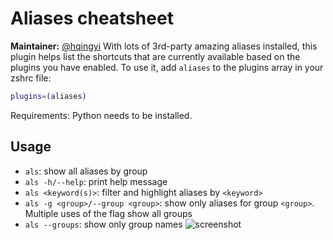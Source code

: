 # Aliases cheatsheet
**Maintainer:** [@hqingyi](https://github.com/hqingyi)
With lots of 3rd-party amazing aliases installed, this plugin helps list the shortcuts
that are currently available based on the plugins you have enabled.
To use it, add `aliases` to the plugins array in your zshrc file:
```zsh
plugins=(aliases)
```
Requirements: Python needs to be installed.
## Usage
- `als`: show all aliases by group
- `als -h/--help`: print help message
- `als <keyword(s)>`: filter and highlight aliases by `<keyword>`
- `als -g <group>/--group <group>`: show only aliases for group `<group>`. Multiple uses of the flag show all groups
- `als --groups`: show only group names
  ![screenshot](https://github.com/ohmyzsh/ohmyzsh/assets/66907184/5bfa00ea-5fc3-4e97-8b22-2f74f6b948c7)
